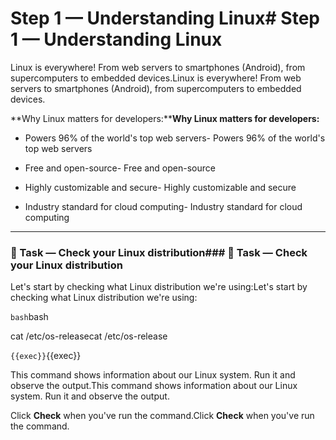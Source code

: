 # Step 1 — Understanding Linux# Step 1 — Understanding Linux



Linux is everywhere! From web servers to smartphones (Android), from supercomputers to embedded devices.Linux is everywhere! From web servers to smartphones (Android), from supercomputers to embedded devices.



**Why Linux matters for developers:****Why Linux matters for developers:**

- Powers 96% of the world's top web servers- Powers 96% of the world's top web servers

- Free and open-source- Free and open-source

- Highly customizable and secure- Highly customizable and secure

- Industry standard for cloud computing- Industry standard for cloud computing



------



### 🧪 Task — Check your Linux distribution### 🧪 Task — Check your Linux distribution



Let's start by checking what Linux distribution we're using:Let's start by checking what Linux distribution we're using:



```bash```bash

cat /etc/os-releasecat /etc/os-release

```{{exec}}```{{exec}}



This command shows information about our Linux system. Run it and observe the output.This command shows information about our Linux system. Run it and observe the output.



Click **Check** when you've run the command.Click **Check** when you've run the command.